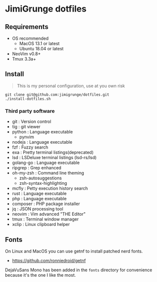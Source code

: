 # JimiGrunge dotfiles

## Requirements

- OS recommended
    - MacOS 13.1 or latest
    - Ubuntu 18.04 or latest
- NeoVim v0.8+
- Tmux  3.3a+

## Install

> This is my personal configuration, use at you own risk

```
git clone git@github.com:jimigrunge/dotfiles.git
./install-dotfiles.sh
```

### Third party software

- git : Version control
- tig : git viewer
- python : Language executable
    - pynvim
- nodejs : Language executable
- fzf : Fuzzy search
- exa : Pretty terminal listings(deprecated)
- lsd : LSDeluxe terminal listings (lsd-rs/lsd)
- golang-go : Language executable
- ripgrep : Grep enhanced
- oh-my-zsh : Command line theming
    - zsh-autosuggestions
    - zsh-syntax-highlighting
- mcfly : Petty execution history search
- rust : Language executable
- php : Language executable
- composer : PHP package installer
- jq : JSON processing tool
- neovim : Vim advanced "THE Editor"
- tmux : Terminal window manager
- xclip : Linux clipboard helper


## Fonts

On Linux and MacOS you can use getnf to install patched nerd fonts.

- https://github.com/ronniedroid/getnf

DejaVuSans Mono has been added in the `fonts` directory for convenience because it's the one I like the most.
